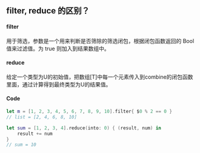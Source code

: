 ## filter, reduce 的区别？

#### filter

用于筛选，参数是一个用来判断是否筛除的筛选闭包，根据闭包函数返回的 Bool 值来过滤值。为 true 则加入到结果数组中。



#### reduce

给定一个类型为U的初始值，把数组[T]中每一个元素传入到combine的闭包函数里面，通过计算得到最终类型为U的结果值。



#### Code

```swift
let m = [1, 2, 3, 4, 5, 6, 7, 8, 9, 10].filter{ $0 % 2 == 0 }
// list = [2, 4, 6, 8, 10]

let sum = [1, 2, 3, 4].reduce(into: 0) { (result, num) in
    result += num
}
// sum = 10
```

